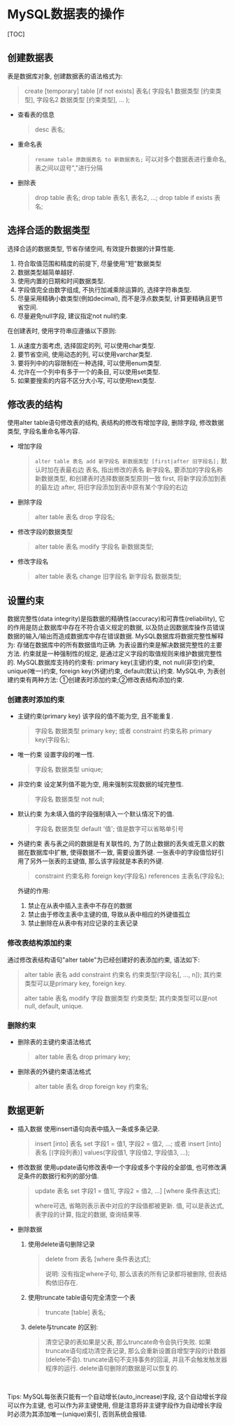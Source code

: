 <!-- no way to love! -->
# MySQL数据表的操作

[TOC]

## 创建数据表

表是数据库对象, 创建数据表的语法格式为:

> create [temporary] table [if not exists] 表名(
> 字段名1 数据类型 [约束类型],
> 字段名2 数据类型 [约束类型],
> ...
> );

- 查看表的信息
    > desc 表名;

- 重命名表
    > `rename table 原数据表名 to 新数据表名;`
    > 可以对多个数据表进行重命名, 表之间以逗号","进行分隔

- 删除表
    > drop table 表名;
    > drop table 表名1, 表名2, ...;
    > drop table if exists 表名;

## 选择合适的数据类型

选择合适的数据类型, 节省存储空间, 有效提升数据的计算性能.

1. 符合取值范围和精度的前提下, 尽量使用"短"数据类型
2. 数据类型越简单越好.
3. 使用内置的日期和时间数据类型.
4. 字段值完全由数字组成, 不执行加减乘除运算的, 选择字符串类型.
5. 尽量采用精确小数类型(例如decimal), 而不是浮点数类型, 计算更精确且更节省空间.
6. 尽量避免null字段, 建议指定not null约束.

在创建表时, 使用字符串应遵循以下原则:

1. 从速度方面考虑, 选择固定的列, 可以使用char类型.
2. 要节省空间, 使用动态的列, 可以使用varchar类型.
3. 要将列中的内容限制在一种选择, 可以使用enum类型.
4. 允许在一个列中有多于一个的条目, 可以使用set类型.
5. 如果要搜索的内容不区分大小写, 可以使用text类型.

## 修改表的结构

使用alter table语句修改表的结构, 表结构的修改有增加字段, 删除字段, 修改数据类型, 字段名重命名等内容.

- 增加字段
    > `alter table 表名 add 新字段名 新数据类型 [first|after 旧字段名];`
    > 默认时加在表最右边
    > 表名, 指出修改的表名
    > 新字段名, 要添加的字段名称
    > 新数据类型, 和创建表时选择数据类型原则一致
    > first, 将新字段添加到表的最左边
    > after, 将旧字段添加到表中原有某个字段的右边

- 删除字段
    > alter table 表名 drop 字段名;

- 修改字段的数据类型
    > alter table 表名 modify 字段名 新数据类型;

- 修改字段名
    > alter table 表名 change 旧字段名 新字段名 数据类型;

## 设置约束

数据完整性(data integrity)是指数据的精确性(accuracy)和可靠性(reliability), 它的作用是防止数据库中存在不符合语义规定的数据, 以及防止因数据库操作员错误数据的输入/输出而造成数据库中存在错误数据.
MySQL数据库将数据完整性解释为: 存储在数据库中的所有数据值均正确.
为表设置约束是解决数据完整性的主要方法.
约束就是一种强制性的规定, 是通过定义字段的取值规则来维护数据完整性的.
MySQL数据库支持的约束有: primary key(主键)约束, not null(非空)约束, unique(唯一)约束, foreign key(外键)约束, default(默认)约束.
MySQL中, 为表创建约束有两种方法: ①创建表时添加约束;②修改表结构添加约束.

### 创建表时添加约束

- 主键约束(primary key)
    该字段的值不能为空, 且不能重复.
    > 字段名 数据类型 primary key;
    > 或者
    > constraint 约束名称 primary key(字段名);

- 唯一约束
    设置字段的唯一性.
    > 字段名 数据类型 unique;

- 非空约束
    设定某列值不能为空, 用来强制实现数据的域完整性.
    > 字段名 数据类型 not null;

- 默认约束
    为未填入值的字段强制填入一个默认情况下的值.
    > 字段名 数据类型 default '值';
    > 值是数字可以省略单引号

- 外键约束
    表与表之间的数据是有关联性的, 为了防止数据的丢失或无意义的数据在数据库中扩散, 使得数据不一致, 需要设置外键.
    一张表中的字段值恰好引用了另外一张表的主键值, 那么该字段就是本表的外键.
    > constraint 约束名称 foreign key(字段名) references 主表名(字段名);

    外键的作用:
    1. 禁止在从表中插入主表中不存在的数据
    2. 禁止由于修改主表中主键的值, 导致从表中相应的外键值孤立
    3. 禁止删除在从表中有对应记录的主表记录

### 修改表结构添加约束

通过修改表结构语句"alter table"为已经创建好的表添加约束, 语法如下:
> alter table 表名 add constraint 约束名 约束类型(字段名[, ..., n]);
> 其约束类型可以是primary key, foreign key.
>
> alter table 表名 modify 字段 数据类型 约束类型;
> 其约束类型可以是not null, default, unique.

### 删除约束

- 删除表的主键约束语法格式
    > alter table 表名 drop primary key;

- 删除表的外键约束语法格式
    > alter table 表名 drop foreign key 约束名;

## 数据更新

- 插入数据
    使用insert语句向表中插入一条或多条记录.
    > insert [into] 表名 set 字段1 = 值1, 字段2 = 值2, ...;
    > 或者
    > insert [into] 表名 [(字段列表)] values(字段值1, 字段值2, 字段值3, ...);

- 修改数据
    使用update语句修改表中一个字段或多个字段的全部值, 也可修改满足条件的数据行和列的部分值.
    > update 表名 set 字段1 = 值1[, 字段2 = 值2, ...] [where 条件表达式];
    >
    > where可选, 省略则表示表中对应的字段值都被更新.
    > 值, 可以是表达式, 表字段的计算, 指定的数据, 查询结果等.

- 删除数据
    1. 使用delete语句删除记录
        > delete from 表名 [where 条件表达式];
        >
        > 说明: 没有指定where子句, 那么该表的所有记录都将被删除, 但表结构依旧存在.
    2. 使用truncate table语句完全清空一个表
        > truncate [table] 表名;

    3. delete与truncate 的区别:
        > 清空记录的表如果是父表, 那么truncate命令会执行失败.
        > 如果truncate语句成功清空表记录, 那么会重新设置自增型字段的计数器(delete不会).
        > truncate语句不支持事务的回滚, 并且不会触发触发器程序的运行.
        > delete语句删除的数据是可以恢复的.

<br/>

Tips: MySQL每张表只能有一个自动增长(auto_increase)字段, 这个自动增长字段可以作为主键, 也可以作为非主键使用, 但是注意将非主键字段作为自动增长字段时必须为其添加唯一(unique)索引, 否则系统会报错.

